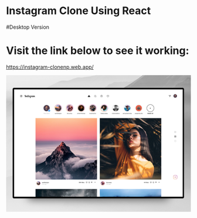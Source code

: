# Instagram Clone Using React
#Desktop Version
# Visit the link below to see it working:
https://instagram-clonenp.web.app/


![alt text](https://github.com/nidhipawar5/MyPortfolioWebsite/blob/master/assets/img/Screenshot%202020-09-23%20205227.png)
